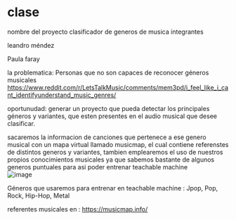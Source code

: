 # clase
nombre del proyecto clasificador de generos de musica 
integrantes

leandro méndez

Paula faray 



la problematica: Personas que no son capaces de reconocer géneros musicales https://www.reddit.com/r/LetsTalkMusic/comments/mem3pd/i_feel_like_i_cant_identifyunderstand_music_genres/


oportunudad: generar un proyecto que pueda detectar los principales géneros y variantes, que esten presentes en el audio musical que desee clasificar.


sacaremos la informacion de canciones que pertenece a ese genero musical con un mapa virtual llamado musicmap, el cual contiene referenstes de distintos generos y variantes, tambien emplearemos el uso de nuestros propios conocimientos musicales ya que sabemos bastante de algunos generos puntuales para asi poder entrenar teachable machine   
![image](https://github.com/user-attachments/assets/53197534-666b-4211-a488-7abd1b7ec0ff)




Géneros que usaremos para entrenar en teachable machine : Jpop, Pop, Rock, Hip-Hop, Metal 

referentes musicales en : https://musicmap.info/

